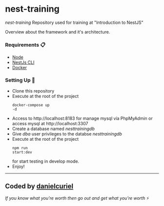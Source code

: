 # nest-training

_nest-training_ 
Repository used for training at "Introduction to NestJS"

Overview about the framework and it's architecture.

### Requirements 📋

* [Node](https://nodejs.org/es/) 
* [NestJs CLI](https://docs.nestjs.com/cli/overview) 
* [Docker](https://www.docker.com/products/docker-desktop)

### Setting Up 🎩

- Clone this repository
- Execute at the root of the project <pre><code>docker-compose up -d</pre></code>
- Access to http://localhost:8183 for manage mysql vía PhpMyAdmin or access mysql at http://localhost:3307
- Create a database named <em>nesttrainingdb</em>
- Give <em>dba</em> user privileges to the databse <em>nesttrainingdb</em>
- Execute at the root of the project <pre><code>npm run start:dev</pre></code> for start testing in develop mode.
- Enjoy!

---
Coded by [danielcuriel](https://www.linkedin.com/in/curieldaniel7/)
---
<em>If you know what you’re worth then go out and get what you’re worth</em> ⚡
